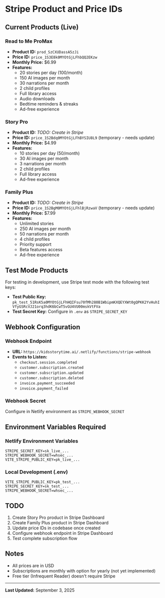 # Stripe Product and Price IDs

## Current Products (Live)

### Read to Me ProMax
- **Product ID:** `prod_SzCXUDassA5zJi`
- **Price ID:** `price_1S3E8k0MYOtGjLFhbQQ2EKzw`
- **Monthly Price:** $6.99
- **Features:**
  - 20 stories per day (100/month)
  - 150 AI images per month
  - 30 narrations per month
  - 2 child profiles
  - Full library access
  - Audio downloads
  - Bedtime reminders & streaks
  - Ad-free experience

### Story Pro
- **Product ID:** _TODO: Create in Stripe_
- **Price ID:** `price_1S2Bdq0MYOtGjLFhBYSIU8L9` (temporary - needs update)
- **Monthly Price:** $4.99
- **Features:**
  - 10 stories per day (50/month)
  - 30 AI images per month
  - 3 narrations per month
  - 2 child profiles
  - Full library access
  - Ad-free experience

### Family Plus
- **Product ID:** _TODO: Create in Stripe_
- **Price ID:** `price_1S2BgM0MYOtGjLFhlBjRzwaV` (temporary - needs update)
- **Monthly Price:** $7.99
- **Features:**
  - Unlimited stories
  - 250 AI images per month
  - 50 narrations per month
  - 4 child profiles
  - Priority support
  - Beta features access
  - Ad-free experience

## Test Mode Products

For testing in development, use Stripe test mode with the following test keys:
- **Test Public Key:** `pk_test_51RsK5a0MYOtGjLFhHQIFsu70fMh280B1WbipmKXQEYXWt0gQPKK2YvHuhIVfyGSRcVJ21orq3hdK6bCwT5vGU4VU00mskVtFVa`
- **Test Secret Key:** Configure in `.env` as `STRIPE_SECRET_KEY`

## Webhook Configuration

### Webhook Endpoint
- **URL:** `https://kidsstorytime.ai/.netlify/functions/stripe-webhook`
- **Events to Listen:**
  - `checkout.session.completed`
  - `customer.subscription.created`
  - `customer.subscription.updated`
  - `customer.subscription.deleted`
  - `invoice.payment_succeeded`
  - `invoice.payment_failed`

### Webhook Secret
Configure in Netlify environment as `STRIPE_WEBHOOK_SECRET`

## Environment Variables Required

### Netlify Environment Variables
```
STRIPE_SECRET_KEY=sk_live_...
STRIPE_WEBHOOK_SECRET=whsec_...
VITE_STRIPE_PUBLIC_KEY=pk_live_...
```

### Local Development (.env)
```
VITE_STRIPE_PUBLIC_KEY=pk_test_...
STRIPE_SECRET_KEY=sk_test_...
STRIPE_WEBHOOK_SECRET=whsec_...
```

## TODO
1. Create Story Pro product in Stripe Dashboard
2. Create Family Plus product in Stripe Dashboard
3. Update price IDs in codebase once created
4. Configure webhook endpoint in Stripe Dashboard
5. Test complete subscription flow

## Notes
- All prices are in USD
- Subscriptions are monthly with option for yearly (not yet implemented)
- Free tier (Infrequent Reader) doesn't require Stripe

---
**Last Updated:** September 3, 2025